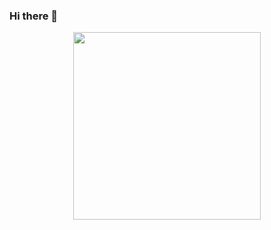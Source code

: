 ### Hi there 👋

<div id="header" align="center">
  <img src="https://media.giphy.com/media/12BYUePgtn7sis/giphy.gif" width="300"/>
</div>


